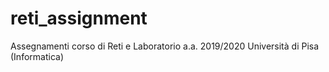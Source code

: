 # reti_assignment

Assegnamenti corso di Reti e Laboratorio a.a. 2019/2020
Università di Pisa (Informatica)

